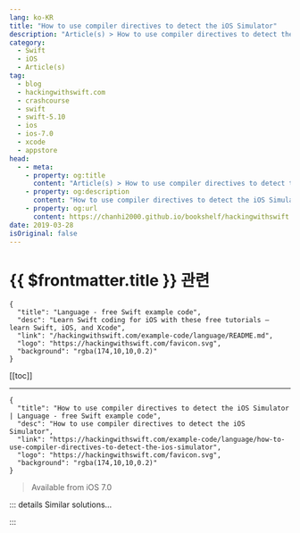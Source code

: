 ```yaml
---
lang: ko-KR
title: "How to use compiler directives to detect the iOS Simulator"
description: "Article(s) > How to use compiler directives to detect the iOS Simulator"
category:
  - Swift
  - iOS
  - Article(s)
tag: 
  - blog
  - hackingwithswift.com
  - crashcourse
  - swift
  - swift-5.10
  - ios
  - ios-7.0
  - xcode
  - appstore
head:
  - - meta:
    - property: og:title
      content: "Article(s) > How to use compiler directives to detect the iOS Simulator"
    - property: og:description
      content: "How to use compiler directives to detect the iOS Simulator"
    - property: og:url
      content: https://chanhi2000.github.io/bookshelf/hackingwithswift.com/example-code/language/how-to-use-compiler-directives-to-detect-the-ios-simulator.html
date: 2019-03-28
isOriginal: false
---
```


# {{ $frontmatter.title }} 관련

```component VPCard
{
  "title": "Language - free Swift example code",
  "desc": "Learn Swift coding for iOS with these free tutorials – learn Swift, iOS, and Xcode",
  "link": "/hackingwithswift.com/example-code/language/README.md",
  "logo": "https://hackingwithswift.com/favicon.svg",
  "background": "rgba(174,10,10,0.2)"
}
```

[[toc]]

---

```component VPCard
{
  "title": "How to use compiler directives to detect the iOS Simulator | Language - free Swift example code",
  "desc": "How to use compiler directives to detect the iOS Simulator",
  "link": "https://hackingwithswift.com/example-code/language/how-to-use-compiler-directives-to-detect-the-ios-simulator",
  "logo": "https://hackingwithswift.com/favicon.svg",
  "background": "rgba(174,10,10,0.2)"
}
```

> Available from iOS 7.0

<!-- TODO: 작성 -->

<!-- 
Swift makes it easy to write special code that should be executed only in the iOS Simulator. This is helpful to test situations where the simulator and devices don't match, for example testing the accelerometer or camera.

If you want certain code to be run only in the iOS simulator, you should use this:

```swift
#if targetEnvironment(simulator)
// your code
#endif
```

Any code between the `#if` and `#endif` won't even exist when the app is run on devices, so it has zero performance impact. If you want to specify alternate code that should only be run on devices (and never on the simulator) you should use `#else`, like this:

```swift
func updateMotion() {
#if targetEnvironment(simulator)
    // we're on the simulator - calculate pretend movement
    if let currentTouch = lastTouchPosition {
        let diff = CGPoint(x: currentTouch.x - player.position.x, y: currentTouch.y - player.position.y)
        physicsWorld.gravity = CGVector(dx: diff.x / 100, dy: diff.y / 100)
    }
#else
    // we're on a device – use the accelerometer
    if let accelerometerData = motionManager.accelerometerData {
        physicsWorld.gravity = CGVector(dx: accelerometerData.acceleration.y * -50, dy: accelerometerData.acceleration.x * 50)
    }
#endif
}
```

-->

::: details Similar solutions…

<!--
/example-code/xcode/how-to-set-the-clock-in-the-ios-simulator">How to set the clock in the iOS Simulator 
/example-code/uikit/what-does-the-message-simulator-user-has-requested-new-graphics-quality-100-mean">What does the message "Simulator user has requested new graphics quality: 100" mean? 
/quick-start/swiftui/swiftui-tips-and-tricks">SwiftUI tips and tricks 
/quick-start/swiftui/whats-the-difference-between-observedobject-state-and-environmentobject">What’s the difference between @ObservedObject, @State, and @EnvironmentObject? 
/example-code/catalyst/how-to-detect-your-ios-app-is-running-on-macos-catalyst">How to detect your iOS app is running on macOS Catalyst</a>
-->

:::

